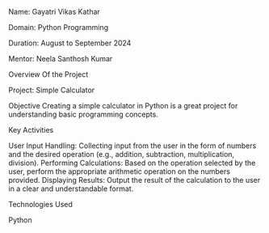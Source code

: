 
Name: Gayatri Vikas Kathar

Domain: Python Programming

Duration: August to September 2024

Mentor: Neela Santhosh Kumar

Overview Of the Project

Project: Simple Calculator

Objective 
Creating a simple calculator in Python is a great project for understanding basic programming concepts. 

Key Activities

User Input Handling: Collecting input from the user in the form of numbers and the desired operation (e.g., addition, subtraction, multiplication, division).
Performing Calculations: Based on the operation selected by the user, perform the appropriate arithmetic operation on the numbers provided.
Displaying Results: Output the result of the calculation to the user in a clear and understandable format.

Technologies Used

Python
